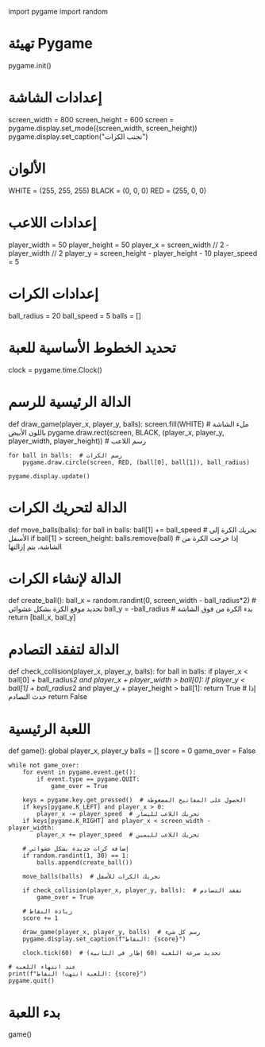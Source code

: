 import pygame
import random

# تهيئة Pygame
pygame.init()

# إعدادات الشاشة
screen_width = 800
screen_height = 600
screen = pygame.display.set_mode((screen_width, screen_height))
pygame.display.set_caption("تجنب الكرات")

# الألوان
WHITE = (255, 255, 255)
BLACK = (0, 0, 0)
RED = (255, 0, 0)

# إعدادات اللاعب
player_width = 50
player_height = 50
player_x = screen_width // 2 - player_width // 2
player_y = screen_height - player_height - 10
player_speed = 5

# إعدادات الكرات
ball_radius = 20
ball_speed = 5
balls = []

# تحديد الخطوط الأساسية للعبة
clock = pygame.time.Clock()

# الدالة الرئيسية للرسم
def draw_game(player_x, player_y, balls):
    screen.fill(WHITE)  # ملء الشاشة باللون الأبيض
    pygame.draw.rect(screen, BLACK, (player_x, player_y, player_width, player_height))  # رسم اللاعب

    for ball in balls:  # رسم الكرات
        pygame.draw.circle(screen, RED, (ball[0], ball[1]), ball_radius)

    pygame.display.update()

# الدالة لتحريك الكرات
def move_balls(balls):
    for ball in balls:
        ball[1] += ball_speed  # تحريك الكرة إلى الأسفل
        if ball[1] > screen_height:
            balls.remove(ball)  # إذا خرجت الكرة من الشاشة، يتم إزالتها

# الدالة لإنشاء الكرات
def create_ball():
    ball_x = random.randint(0, screen_width - ball_radius*2)  # تحديد موقع الكرة بشكل عشوائي
    ball_y = -ball_radius  # بدء الكرة من فوق الشاشة
    return [ball_x, ball_y]

# الدالة لتفقد التصادم
def check_collision(player_x, player_y, balls):
    for ball in balls:
        if player_x < ball[0] + ball_radius*2 and player_x + player_width > ball[0]:
            if player_y < ball[1] + ball_radius*2 and player_y + player_height > ball[1]:
                return True  # إذا حدث التصادم
    return False

# اللعبة الرئيسية
def game():
    global player_x, player_y
    balls = []
    score = 0
    game_over = False

    while not game_over:
        for event in pygame.event.get():
            if event.type == pygame.QUIT:
                game_over = True

        keys = pygame.key.get_pressed()  # الحصول على المفاتيح المضغوطة
        if keys[pygame.K_LEFT] and player_x > 0:
            player_x -= player_speed  # تحريك اللاعب لليسار
        if keys[pygame.K_RIGHT] and player_x < screen_width - player_width:
            player_x += player_speed  # تحريك اللاعب لليمين

        # إضافة كرات جديدة بشكل عشوائي
        if random.randint(1, 30) == 1:
            balls.append(create_ball())

        move_balls(balls)  # تحريك الكرات للأسفل

        if check_collision(player_x, player_y, balls):  # تفقد التصادم
            game_over = True

        # زيادة النقاط
        score += 1

        draw_game(player_x, player_y, balls)  # رسم كل شيء
        pygame.display.set_caption(f"النقاط: {score}")

        clock.tick(60)  # تحديد سرعة اللعبة (60 إطار في الثانية)

    # عند انتهاء اللعبة
    print(f"اللعبة انتهت! النقاط: {score}")
    pygame.quit()

# بدء اللعبة
game()
